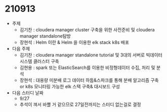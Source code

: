 # 210913

* 주제
  * 김기찬 : cloudera manager cluster 구축을 위한 사전준비 및 cloudera manager standalone탐방
  * 장현석 : Helm 이란 & Helm 을 이용한 elk stack k8s 배포
* 다음 주제
  * 김기찬 : cloudera manager standalone tutorial 및 3대의 서버로 빅데이터 시스템 클러스터 구축
  * 김현용 : spark 또는 ElasticSearch를 이용한 비정형데이터 수집, 처리 및 분석
  * 장현석 : 대용량 미분배 로그 데이터 하둡&스파크를 통해 분배 알고리즘 구축 or k8s 모니터링 가능한 elk 스택 구축& 대시보드 구성
* 다음 스터디 날짜
  * 9/27
  * 추석이 껴서 바쁠 거 같으므로 27일전까지는 스터디 없는걸로 결정
